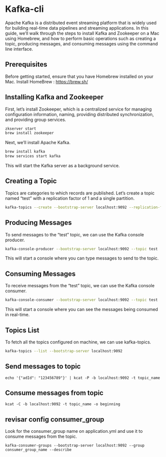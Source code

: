 # Kafka-cli

Apache Kafka is a distributed event streaming platform that is widely used for building real-time data pipelines and streaming applications. In this guide, we’ll walk through the steps to install Kafka and Zookeeper on a Mac using Homebrew, and how to perform basic operations such as creating a topic, producing messages, and consuming messages using the command line interface.

## Prerequisites
Before getting started, ensure that you have Homebrew installed on your Mac.
Install HomeBrew : https://brew.sh/

## Installing Kafka and Zookeeper

First, let’s install Zookeeper, which is a centralized service for managing configuration information, naming, providing distributed synchronization, and providing group services.

```bash
zkserver start
brew install zookeeper
```

Next, we’ll install Apache Kafka.

```bash
brew install kafka
brew services start kafka
```
This will start the Kafka server as a background service.

## Creating a Topic

Topics are categories to which records are published. Let’s create a topic named “test” with a replication factor of 1 and a single partition.

```bash
kafka-topics --create --bootstrap-server localhost:9092 --replication-factor 1 --partitions 1 --topic test
```

## Producing Messages

To send messages to the “test” topic, we can use the Kafka console producer.

```bash
kafka-console-producer --bootstrap-server localhost:9092 --topic test
```
This will start a console where you can type messages to send to the topic.

## Consuming Messages

To receive messages from the “test” topic, we can use the Kafka console consumer.

```bash
kafka-console-consumer --bootstrap-server localhost:9092 --topic test
```
This will start a console where you can see the messages being consumed in real-time.

## Topics List

To fetch all the topics configured on machine, we can use kafka-topics.

```bash
kafka-topics --list --bootstrap-server localhost:9092
```

## Send messages to topic

```
echo '{"adId": "123456789"}' | kcat -P -b localhost:9092 -t topic_name
```

## Consume messages from topic

```
kcat -C -b localhost:9092 -t topic_name -o beginning
```

## revisar config consumer_group

Look for the consumer_group name on application.yml and use it to consume messages from the topic.

```
kafka-consumer-groups --bootstrap-server localhost:9092 --group consumer_group_name --describe
```